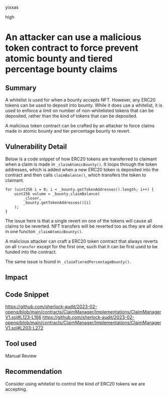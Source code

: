 yixxas

high

# An attacker can use a malicious token contract to force prevent atomic bounty and tiered percentage bounty claims

## Summary
A whitelist is used for when a bounty accepts NFT. However, any ERC20 tokens can be used to deposit into bounty. While it does use a whitelist, it is used to enforce a limit on number of non-whitelisted tokens that can be deposited, rather than the kind of tokens that can be deposited.

A malicious token contract can be crafted by an attacker to force claims made in atomic bounty and tier percentage bounty to revert.

## Vulnerability Detail

Below is a code snippet of how ERC20 tokens are transferred to claimant when a claim is made in `_claimAtomicBounty()`. It loops through the token addresses, which is added when a new ERC20 token is deposited into the contract and then calls `claimBalance()`, which transfers the token to claimant.

```solidity
for (uint256 i = 0; i < _bounty.getTokenAddresses().length; i++) {
	uint256 volume = _bounty.claimBalance(
		_closer,
		_bounty.getTokenAddresses()[i]
	);
}
```

The issue here is that a single revert on one of the tokens will cause all claims to be reverted. NFT transfers will be reverted too as they are all done in one functon `_claimAtomicBounty()`.

A malicious attacker can craft a ERC20 token contract that always reverts on all `transfer` except for the first one, such that it can be first used to be funded into the contract.

The same issue is found in `_claimTieredPercentageBounty()`.

## Impact

## Code Snippet
https://github.com/sherlock-audit/2023-02-openq/blob/main/contracts/ClaimManager/Implementations/ClaimManagerV1.sol#L123-L166
https://github.com/sherlock-audit/2023-02-openq/blob/main/contracts/ClaimManager/Implementations/ClaimManagerV1.sol#L203-L272

## Tool used

Manual Review

## Recommendation
Consider using whitelist to control the kind of ERC20 tokens we are accepting.


